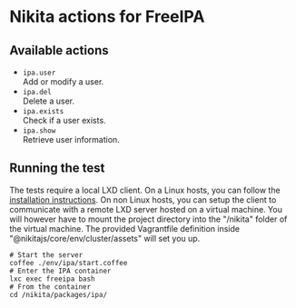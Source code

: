 
# Nikita actions for FreeIPA

## Available actions

* `ipa.user`   
  Add or modify a user.
* `ipa.del`   
  Delete a user.
* `ipa.exists`   
  Check if a user exists.
* `ipa.show`   
  Retrieve user information.

## Running the test

The tests require a local LXD client. On a Linux hosts, you can follow the [installation instructions](https://linuxcontainers.org/lxd/getting-started-cli/). On non Linux hosts, you can setup the client to communicate with a remote LXD server hosted on a virtual machine. You will however have to mount the project directory into the "/nikita" folder of the virtual machine. The provided Vagrantfile definition inside "@nikitajs/core/env/cluster/assets" will set you up.

```
# Start the server
coffee ./env/ipa/start.coffee
# Enter the IPA container
lxc exec freeipa bash
# From the container
cd /nikita/packages/ipa/
```
